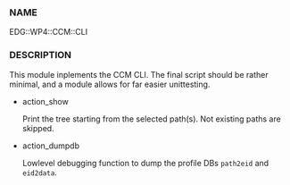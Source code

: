 
### NAME

EDG::WP4::CCM::CLI

### DESCRIPTION

This module inplements the CCM CLI. The final script should be rather minimal,
and a module allows for far easier unittesting.

- action\_show

    Print the tree starting from the selected path(s). Not existing paths are skipped.

- action\_dumpdb

    Lowlevel debugging function to dump the profile DBs
    `path2eid` and `eid2data`.
